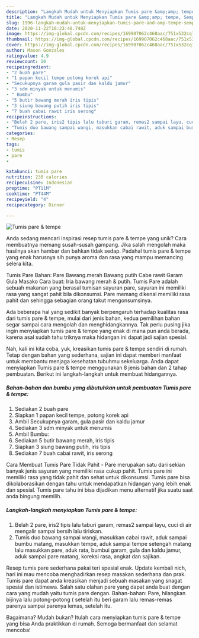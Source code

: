 ```yaml
---
description: "Langkah Mudah untuk Menyiapkan Tumis pare &amp;amp; tempe, Sempurna"
title: "Langkah Mudah untuk Menyiapkan Tumis pare &amp;amp; tempe, Sempurna"
slug: 1996-langkah-mudah-untuk-menyiapkan-tumis-pare-and-amp-tempe-sempurna
date: 2020-11-22T16:23:48.748Z
image: https://img-global.cpcdn.com/recipes/169907062c468aac/751x532cq70/tumis-pare-tempe-foto-resep-utama.jpg
thumbnail: https://img-global.cpcdn.com/recipes/169907062c468aac/751x532cq70/tumis-pare-tempe-foto-resep-utama.jpg
cover: https://img-global.cpcdn.com/recipes/169907062c468aac/751x532cq70/tumis-pare-tempe-foto-resep-utama.jpg
author: Mason Gonzales
ratingvalue: 4.9
reviewcount: 10
recipeingredient:
- "2 buah pare"
- "1 papan kecil tempe potong korek api"
- "Secukupnya garam gula pasir dan kaldu jamur"
- "3 sdm minyak untuk menumis"
- " Bumbu"
- "5 butir bawang merah iris tipis"
- "3 siung bawang putih iris tipis"
- "7 buah cabai rawit iris serong"
recipeinstructions:
- "Belah 2 pare, iris2 tipis lalu taburi garam, remas2 sampai layu, cuci di air mengalir sampai bersih lalu tiriskan."
- "Tumis duo bawang sampai wangi, masukkan cabai rawit, aduk sampai bumbu matang, masukkan tempe, aduk sampai tempe setengah matang lalu masukkan pare, aduk rata, bumbui garam, gula dan kaldu jamur, aduk sampai pare matang, koreksi rasa, angkat dan sajikan."
categories:
- Resep
tags:
- tumis
- pare
- 

katakunci: tumis pare  
nutrition: 230 calories
recipecuisine: Indonesian
preptime: "PT11M"
cooktime: "PT44M"
recipeyield: "4"
recipecategory: Dinner

---
```



![Tumis pare &amp; tempe](https://img-global.cpcdn.com/recipes/169907062c468aac/751x532cq70/tumis-pare-tempe-foto-resep-utama.jpg)

Anda sedang mencari inspirasi resep tumis pare &amp; tempe yang unik? Cara membuatnya memang susah-susah gampang. Jika salah mengolah maka hasilnya akan hambar dan bahkan tidak sedap. Padahal tumis pare &amp; tempe yang enak harusnya sih punya aroma dan rasa yang mampu memancing selera kita.

Tumis Pare Bahan: Pare Bawang.merah Bawang putih Cabe rawit Garam Gula Masako Cara buat: Iria bawang merah &amp; putih. Tumis Pare adalah sebuah makanan yang berasal tumisan sayuran pare, sayuran ini memiliki rasa yang sangat pahit bila dikonsumsi. Pare memang dikenal memiliki rasa pahit dan sehingga sebagian orang takut mengonsumsinya.

Ada beberapa hal yang sedikit banyak berpengaruh terhadap kualitas rasa dari tumis pare &amp; tempe, mulai dari jenis bahan, kedua pemilihan bahan segar sampai cara mengolah dan menghidangkannya. Tak perlu pusing jika ingin menyiapkan tumis pare &amp; tempe yang enak di mana pun anda berada, karena asal sudah tahu triknya maka hidangan ini dapat jadi sajian spesial.


Nah, kali ini kita coba, yuk, kreasikan tumis pare &amp; tempe sendiri di rumah. Tetap dengan bahan yang sederhana, sajian ini dapat memberi manfaat untuk membantu menjaga kesehatan tubuhmu sekeluarga. Anda dapat menyiapkan Tumis pare &amp; tempe menggunakan 8 jenis bahan dan 2 tahap pembuatan. Berikut ini langkah-langkah untuk membuat hidangannya.

<!--inarticleads1-->

##### Bahan-bahan dan bumbu yang dibutuhkan untuk pembuatan Tumis pare &amp; tempe:

1. Sediakan 2 buah pare
1. Siapkan 1 papan kecil tempe, potong korek api
1. Ambil Secukupnya garam, gula pasir dan kaldu jamur
1. Sediakan 3 sdm minyak untuk menumis
1. Ambil  Bumbu:
1. Sediakan 5 butir bawang merah, iris tipis
1. Siapkan 3 siung bawang putih, iris tipis
1. Sediakan 7 buah cabai rawit, iris serong


Cara Membuat Tumis Pare Tidak Pahit - Pare merupakan satu dari sekian banyak jenis sayuran yang memiliki rasa cukup pahit. Tumis pare ini memiliki rasa yang tidak pahit dan sehat untuk dikonsumsi. Tumis pare bisa dikolaborasikan dengan tahu untuk mendapatkan hidangan yang lebih enak dan spesial. Tumis pare tahu ini bisa dijadikan menu alternatif jika suatu saat anda bingung memilih. 

<!--inarticleads2-->

##### Langkah-langkah menyiapkan Tumis pare &amp; tempe:

1. Belah 2 pare, iris2 tipis lalu taburi garam, remas2 sampai layu, cuci di air mengalir sampai bersih lalu tiriskan.
1. Tumis duo bawang sampai wangi, masukkan cabai rawit, aduk sampai bumbu matang, masukkan tempe, aduk sampai tempe setengah matang lalu masukkan pare, aduk rata, bumbui garam, gula dan kaldu jamur, aduk sampai pare matang, koreksi rasa, angkat dan sajikan.


Resep tumis pare sederhana pakai teri spesial enak. Update kembali nich, hari ini mau mencoba menghadirkan resep masakan sederhana dan prak. Tumis pare dapat anda kreasikan menjadi sebuah masakan yang snagat spesial dan istimewa. Salah satu olahan pare yang dapat anda buat dengan cara yang mudah yaitu tumis pare dengan. Bahan-bahan: Pare, hilangkan bijinya lalu potong-potong ( setelah itu beri garam lalu remas-remas parenya sampai parenya lemas, setelah itu. 

Bagaimana? Mudah bukan? Itulah cara menyiapkan tumis pare &amp; tempe yang bisa Anda praktikkan di rumah. Semoga bermanfaat dan selamat mencoba!
